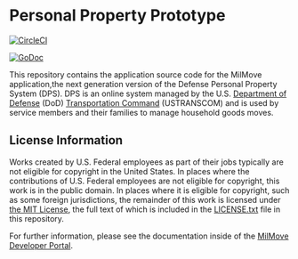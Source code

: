 # Personal Property Prototype

[![CircleCI](https://dl.circleci.com/status-badge/img/gh/transcom/mymove/tree/main.svg?style=shield&circle-token=410fc6818d60d0bebc772f15ee347ee86ad855f1)](https://dl.circleci.com/status-badge/redirect/gh/transcom/mymove/tree/main)

[![GoDoc](https://godoc.org/github.com/transcom/mymove?status.svg)](https://godoc.org/github.com/transcom/mymove)

This repository contains the application source code for the MilMove application,the next generation version of the Defense Personal Property System (DPS). DPS is an online system managed by the U.S. [Department of Defense](https://www.defense.gov/) (DoD) [Transportation Command](http://www.ustranscom.mil/) (USTRANSCOM) and is used by service members and their families to manage household goods moves.


## License Information

Works created by U.S. Federal employees as part of their jobs typically are not eligible for copyright in the United
States. In places where the contributions of U.S. Federal employees are not eligible for copyright, this work is in
the public domain. In places where it is eligible for copyright, such as some foreign jurisdictions, the remainder of
this work is licensed under [the MIT License](https://opensource.org/licenses/MIT), the full text of which is included
in the [LICENSE.txt](./LICENSE.txt) file in this repository.

For further information, please see the documentation inside of the [MilMove Developer Portal](https://transcom.github.io/mymove-docs/docs/about/).
